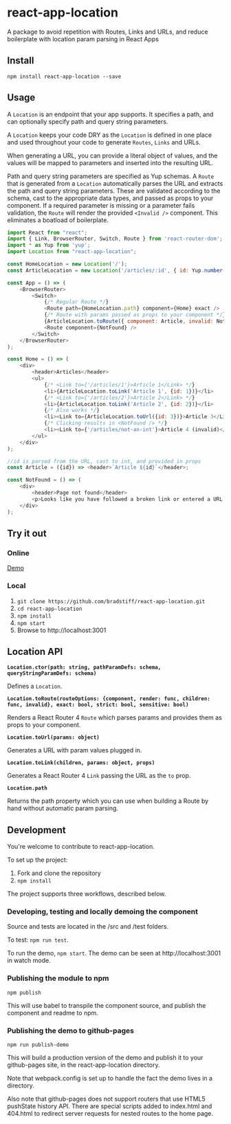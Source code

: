 # react-app-location
A package to avoid repetition with Routes, Links and URLs, and reduce boilerplate with location param parsing in React Apps
## Install

`npm install react-app-location --save`

## Usage

A `Location` is an endpoint that your app supports.  It specifies a path, and can optionally specify path and query string parameters. 

A `Location` keeps your code DRY as the `Location` is defined in one place and used throughout your code to generate `Routes`, `Links` and URLs. 

When generating a URL, you can provide a literal object of values, and the values will be mapped to parameters and inserted into the resulting URL.

Path and query string parameters are specified as Yup schemas. A `Route` that is generated from a `Location` automatically parses the URL and extracts 
the path and query string parameters. These are validated according to the schema, cast to the appropriate data types, and passed as props to your 
component.  If a required parameter is missing or a parameter fails validation, the `Route` will render the provided `<Invalid />` component. 
This eliminates a boatload of boilerplate.

```javascript
import React from "react";
import { Link, BrowserRouter, Switch, Route } from 'react-router-dom';
import * as Yup from 'yup';
import Location from "react-app-location";

const HomeLocation = new Location('/');
const ArticleLocation = new Location('/articles/:id', { id: Yup.number().integer().positive().required() });

const App = () => (
    <BrowserRouter>
        <Switch>
			{/* Regular Route */}
            <Route path={HomeLocation.path} component={Home} exact />
			{/* Route with params passed as props to your component */}
            {ArticleLocation.toRoute({ component: Article, invalid: NotFound }, true)}
            <Route component={NotFound} />
        </Switch>
    </BrowserRouter>
);

const Home = () => (
	<div>
		<header>Articles</header>
		<ul>
			{/* <Link to={'/articles/1'}>Article 1</Link> */}
			<li>{ArticleLocation.toLink('Article 1', {id: 1})}</li>
			{/* <Link to={'/articles/2'}>Article 2</Link> */} 
			<li>{ArticleLocation.toLink('Article 2', {id: 2})}</li> 
			{/* Also works */}
			<li><Link to={ArticleLocation.toUrl({id: 3})}>Article 3</Link></li>  
			{/* Clicking results in <NotFound /> */}
			<li><Link to={'/articles/not-an-int'}>Article 4 (invalid)</Link></li>  
		</ul>
	</div>
);

//id is parsed from the URL, cast to int, and provided in props
const Article = ({id}) => <header>`Article ${id}`</header>;

const NotFound = () => (
	<div>
		<header>Page not found</header>
		<p>Looks like you have followed a broken link or entered a URL that does not exist on this site.</p>
	</div>
);
```

## Try it out

### Online

[Demo](https://bradstiff.github.io/react-app-location/)

### Local

1. `git clone https://github.com/bradstiff/react-app-location.git`
2. `cd react-app-location`
3. `npm install`
4. `npm start`
5. Browse to http://localhost:3001

## Location API

**`Location.ctor(path: string, pathParamDefs: schema, queryStringParamDefs: schema)`**

Defines a `Location`.

**`Location.toRoute(routeOptions: {component, render: func, children: func, invalid}, exact: bool, strict: bool, sensitive: bool)`**

Renders a React Router 4 `Route` which parses params and provides them as props to your component. 

**`Location.toUrl(params: object)`**

Generates a URL with param values plugged in.

**`Location.toLink(children, params: object, props)`**

Generates a React Router 4 `Link` passing the URL as the `to` prop.

**`Location.path`**

Returns the path property which you can use when building a Route by hand without automatic param parsing.

## Development

You're welcome to contribute to react-app-location.

To set up the project:

1.  Fork and clone the repository
2.  `npm install`

The project supports three workflows, described below.

### Developing, testing and locally demoing the component

Source and tests are located in the /src and /test folders.  

To test: `npm run test`.

To run the demo, `npm start`.  The demo can be seen at http://localhost:3001 in watch mode.

### Publishing the module to npm

`npm publish`

This will use babel to transpile the component source, and publish the component and readme to npm.

### Publishing the demo to github-pages

`npm run publish-demo`

This will build a production version of the demo and publish it to your github-pages site, in the react-app-location directory. 

Note that webpack.config is set up to handle the fact the demo lives in a directory.

Also note that github-pages does not support routers that use HTML5 pushState history API.  There are special scripts added to index.html and 404.html to redirect server requests for nested routes to the home page.